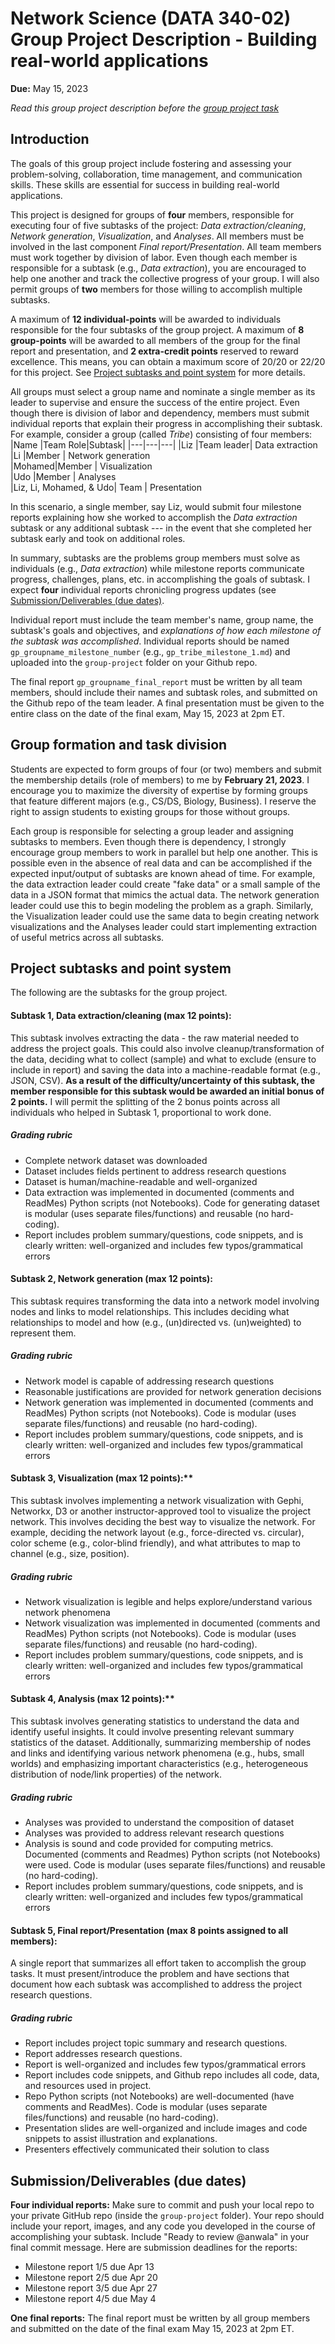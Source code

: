 # Network Science (DATA 340-02) Group Project Description - Building real-world applications
**Due:** May 15, 2023

*Read this group project description before the [group project task](group-project-topic-01/)*

## Introduction

The goals of this group project include fostering and assessing your problem-solving, collaboration, time management, and communication skills. These skills are essential for success in building real-world applications.

This project is designed for groups of **four** members, responsible for executing four of five subtasks of the project: *Data extraction/cleaning*, *Network generation*, *Visualization*, and *Analyses*. All members must be involved in the last component *Final report/Presentation*. All team members must work together by division of labor. Even though each member is responsible for a subtask (e.g., *Data extraction*), you are encouraged to help one another and track the collective progress of your group. I will also permit groups of **two** members for those willing to accomplish multiple subtasks.

A maximum of **12 individual-points** will be awarded to individuals responsible for the four subtasks of the group project. A maximum of **8 group-points** will be awarded to all members of the group for the final report and presentation, and **2 extra-credit points** reserved to reward excellence. This means, you can obtain a maximum score of 20/20 or 22/20 for this project. See [Project subtasks and point system](#project-subtasks-and-point-system) for more details. 

All groups must select a group name and nominate a single member as its leader to supervise and ensure the success of the entire project. Even though there is division of labor and dependency, members must submit individual reports that explain their progress in accomplishing their subtask. For example, consider a group (called *Tribe*) consisting of four members:
|Name |Team Role|Subtask|
|---|---|---|
|Liz    |Team leader| Data extraction        
|Li     |Member     | Network generation       
|Mohamed|Member     | Visualization          
|Udo |Member     | Analyses               
|Liz, Li, Mohamed, & Udo| Team | Presentation 

In this scenario, a single member, say Liz, would submit four milestone reports explaining how she worked to accomplish the *Data extraction* subtask or any additional subtask --- in the event that she completed her subtask early and took on additional roles. 

In summary, subtasks are the problems group members must solve as individuals (e.g., *Data extraction*) while milestone reports communicate progress, challenges, plans, etc. in accomplishing the goals of subtask. I expect **four** individual reports chronicling progress updates (see [Submission/Deliverables (due dates)](#submission-deliverables-due-dates).

Individual report must include the team member's name, group name, the subtask's goals and objectives, and *explanations of how each milestone of the subtask was accomplished*. Individual reports should be named `gp_groupname_milestone_number` (e.g., `gp_tribe_milestone_1.md`) and uploaded into the `group-project` folder on your Github repo.

The final report `gp_groupname_final_report` must be written by all team members, should include their names and subtask roles, and submitted on the Github repo of the team leader. A final presentation must be given to the entire class on the date of the final exam, May 15, 2023 at 2pm ET.

## Group formation and task division

Students are expected to form groups of four (or two) members and submit the membership details (role of members) to me by **February 21, 2023**. I encourage you to maximize the diversity of expertise by forming groups that feature different majors (e.g., CS/DS, Biology, Business). I reserve the right to assign students to existing groups for those without groups.

Each group is responsible for selecting a group leader and assigning subtasks to members. Even though there is dependency, I strongly encourage group members to work in parallel but help one another. This is possible even in the absence of real data and can be accomplished if the expected input/output of subtasks are known ahead of time. For example, the data extraction leader could create "fake data" or a small sample of the data in a JSON format that mimics the actual data. The network generation leader could use this to begin modeling the problem as a graph. Similarly, the Visualization leader could use the same data to begin creating network visualizations and the Analyses leader could start implementing extraction of useful metrics across all subtasks.

## Project subtasks and point system

The following are the subtasks for the group project.

#### Subtask 1, Data extraction/cleaning (max 12 points):
This subtask involves extracting the data - the raw material needed to address the project goals. This could also involve cleanup/transformation of the data, deciding what to collect (sample) and what to exclude (ensure to include in report) and saving the data into a machine-readable format (e.g., JSON, CSV). **As a result of the difficulty/uncertainty of this subtask, the member responsible for this subtask would be awarded an initial bonus of 2 points.** I will permit the splitting of the 2 bonus points across all individuals who helped in Subtask 1, proportional to work done.

##### Grading rubric
* Complete network dataset was downloaded
* Dataset includes fields pertinent to address research questions
* Dataset is human/machine-readable and well-organized
* Data extraction was implemented in documented (comments and ReadMes) Python scripts (not Notebooks). Code for generating dataset is modular (uses separate files/functions) and reusable (no hard-coding). 
* Report includes problem summary/questions, code snippets, and is clearly written: well-organized and includes few typos/grammatical errors

#### Subtask 2, Network generation (max 12 points):
This subtask requires transforming the data into a network model involving nodes and links to model relationships. This includes deciding what relationships to model and how (e.g., (un)directed vs. (un)weighted) to represent them.

##### Grading rubric
* Network model is capable of addressing research questions
* Reasonable justifications are provided for network generation decisions
* Network generation was implemented in documented (comments and ReadMes) Python scripts (not Notebooks). Code is modular (uses separate files/functions) and reusable (no hard-coding). 
* Report includes problem summary/questions, code snippets, and is clearly written: well-organized and includes few typos/grammatical errors

#### Subtask 3, Visualization (max 12 points):** 
This subtask involves implementing a network visualization with Gephi, Networkx, D3 or another instructor-approved tool to visualize the project network. This involves deciding the best way to visualize the network. For example, deciding the network layout (e.g., force-directed vs. circular), color scheme (e.g., color-blind friendly), and what attributes to map to channel (e.g., size, position).

##### Grading rubric
* Network visualization is legible and helps explore/understand various network phenomena
* Network visualization was implemented in documented (comments and ReadMes) Python scripts (not Notebooks). Code is modular (uses separate files/functions) and reusable (no hard-coding). 
* Report includes problem summary/questions, code snippets, and is clearly written: well-organized and includes few typos/grammatical errors

#### Subtask 4, Analysis (max 12 points):** 
This subtask involves generating statistics to understand the data and identify useful insights. It could involve presenting relevant summary statistics of the dataset. Additionally, summarizing membership of nodes and links and identifying various network phenomena (e.g., hubs, small worlds) and emphasizing important characteristics (e.g., heterogeneous distribution of node/link properties) of the network.

##### Grading rubric
* Analyses was provided to understand the composition of dataset
* Analyses was provided to address relevant research questions
* Analysis is sound and code provided for computing metrics. Documented (comments and Readmes) Python scripts (not Notebooks) were used. Code is modular (uses separate files/functions) and reusable (no hard-coding). 
* Report includes problem summary/questions, code snippets, and is clearly written: well-organized and includes few typos/grammatical errors

#### Subtask 5, Final report/Presentation (max 8 points assigned to all members):
A single report that summarizes all effort taken to accomplish the group tasks. It must present/introduce the problem and have sections that document how each subtask was accomplished to address the project research questions.

##### Grading rubric

* Report includes project topic summary and research questions. 
* Report addresses research questions.
* Report is well-organized and includes few typos/grammatical errors
* Report includes code snippets, and Github repo includes all code, data, and resources used in project.
* Repo Python scripts (not Notebooks) are well-documented (have comments and ReadMes). Code is modular (uses separate files/functions) and reusable (no hard-coding). 
* Presentation slides are well-organized and include images and code snippets to assist illustration and explanations.
* Presenters effectively communicated their solution to class

## Submission/Deliverables (due dates)

**Four individual reports:**
Make sure to commit and push your local repo to your private GitHub repo (inside the `group-project` folder).  Your repo should include your report, images, and any code you developed in the course of accomplishing your subtask. Include "Ready to review @anwala" in your final commit message. Here are submission deadlines for the reports:
* Milestone report 1/5 due Apr 13
* Milestone report 2/5 due Apr 20
* Milestone report 3/5 due Apr 27
* Milestone report 4/5 due May 4

**One final reports:**
The final report must be written by all group members and submitted on the date of the final exam May 15, 2023 at 2pm ET.